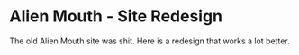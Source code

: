 Alien Mouth - Site Redesign
======================

The old Alien Mouth site was shit. Here is a redesign that works a lot better.